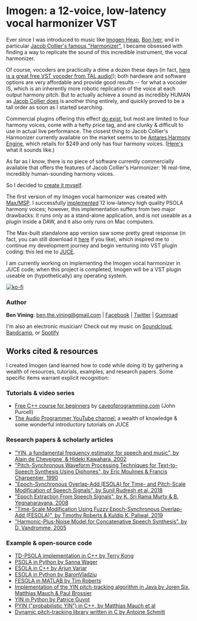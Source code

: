 # Imogen: a 12-voice, low-latency vocal harmonizer VST
Ever since I was introduced to music like [Imogen Heap](http://www.youtube.com/watch?v=dHk2lLaDzlM), [Bon Iver](http://www.youtube.com/watch?v=CaYgMdq6NDg), and in particular [Jacob Collier's famous "Harmonizer"](http://www.youtube.com/watch?v=ZXIApugIuqk), I became obsessed with finding a way to replicate the sound of this incredible instrument, the vocal harmonizer.

Of course, vocoders are practically a dime a dozen these days (in fact, [here is a great free VST vocoder from TAL audio!](http://tal-software.com/products/tal-vocoder)); both hardware and software options are very affordable and provide good results -- for what a vocoder IS, which is an inherently more robotic replication of the voice at each output harmony pitch. But to actually achieve a sound as incredibly HUMAN as [Jacob Collier does](http://www.youtube.com/watch?v=m7_1HUEvieE) is another thing entirely, and quickly proved to be a tall order as soon as I started searching.

Commercial plugins offering this effect [do exist](http://www.izotope.com/en/products/nectar/features/harmony.html), but most are limited to four harmony voices, come with a hefty price tag, and are clunky & difficult to use in actual live performance. The closest thing to Jacob Collier's Harmonizer currently available on the market seems to be [Antares Harmony Engine](http://www.antarestech.com/product/harmony-engine/), which retails for $249 and only has four harmony voices. ([Here's](https://www.youtube.com/watch?v=4hgeVqTNVIw) what it sounds like.)

As far as I know, there is no piece of software currently commercially available that offers the features of Jacob Collier's Harmonizer: 16 real-time, incredibly human-sounding harmony voices. 

So I decided to [create it myself](http://www.youtube.com/watch?v=0lJxbwp_Sdg). 

The first version of my Imogen vocal harmonizer was created with [Max/MSP](http://cycling74.com/products/max). I successfully [implemented](http://www.youtube.com/watch?v=wRZxLcK6Ar4) 12 low-latency high quality PSOLA harmony voices; however, this implementation suffers from two major drawbacks: it runs only as a stand-alone application, and is not useable as a plugin inside a DAW, and it also only runs on Mac computers. 

The Max-built standalone app version saw some pretty great response (in fact, you can still download it [here](http://gumroad.com/benvining#PAkNo) if you like), which inspired me to continue my development journey and begin venturing into VST plugin coding: this led me to [JUCE](http://juce.com/).

I am currently working on implementing the Imogen vocal harmonizer in JUCE code; when this project is completed, Imogen will be a VST plugin useable on (hypothetically) any operating system. 

[![ko-fi](https://www.ko-fi.com/img/githubbutton_sm.svg)](https://ko-fi.com/G2G32OKV9)

### Author
**Ben Vining**: ben.the.vining@gmail.com | [Facebook](http://www.facebook.com/benviningofficial/) | [Twitter](http://twitter.com/benthevining) | [Gumroad](http://gumroad.com/benvining)

I'm also an electronic musician! Check out my music on [Soundcloud](http://soundcloud.com/benvining), [Bandcamp](http://benvining.bandcamp.com/releases), or [Spotify](http://open.spotify.com/artist/2UA73qR4E3nNPjjf8CphX8?si=RRm5taiETwi8L42-cHQwDw)
  
## Works cited & resources 

I created Imogen (and learned how to code while doing it) by gathering a wealth of resources, tutorials, examples, and research papers. Some specific items warrant explicit recognition:

### Tutorials & video series 
* [Free C++ course for beginners](http://www.youtube.com/playlist?list=PLmpc3xvYSk4wDCP5zjt2QQXe8-JGHa4Kt) by [caveofprogramming.com](http://www.caveofprogramming.com) (John Purcell)
* [The Audio Programmer YouTube channel:](http://www.youtube.com/channel/UCpKb02FsH4WH4X_2xhIoJ1A) a wealth of knowledge & some wonderful introductory tutorials on JUCE

### Research papers & scholarly articles 
* ["YIN, a fundamental frequency estimator for speech and music", by Alain de Cheveigne´ & Hideki Kawahara, 2002](http://audition.ens.fr/adc/pdf/2002_JASA_YIN.pdf)
* ["Pitch-Synchronous Waveform Processing Techniques for Text-to-Speech Synthesis Using Diphones", by Eric Moulines & Francis Charpentier, 1990](http://courses.engr.illinois.edu/ece420/sp2017/PSOLA.pdf)
* ["Epoch-Synchronous Overlap-Add (ESOLA) for Time- and Pitch-Scale Modification of Speech Signals", by Sunil Rudresh et al, 2018](http://arxiv.org/pdf/1801.06492.pdf)
* ["Epoch Extraction From Speech Signals", by K. Sri Rama Murty & B. Yegnanarayana, 2008](http://citeseerx.ist.psu.edu/viewdoc/download;jsessionid=6D94C490DA889017DE4362D322E1A23C?doi=10.1.1.586.7214&rep=rep1&type=pdf)
* ["Time-Scale Modification Using Fuzzy Epoch-Synchronous Overlap-Add (FESOLA)", by Timothy Roberts & Kuldip K. Paliwal, 2019](http://maxwell.ict.griffith.edu.au/spl/publications/papers/iwaspaa19_roberts.pdf)
* ["Harmonic-Plus-Noise Model for Concatenative Speech Synthesis", by D. Vandromme, 2005](http://infoscience.epfl.ch/record/83295/files/vandromme_2005.pdf)

### Example & open-source code 
* [TD-PSOLA implementation in C++ by Terry Kong](http://www.github.com/terrykong/Phase-Vocoder/blob/master/PSOLA/PSOLA.cpp)
* [PSOLA in Python by Sanna Wager](http://www.github.com/sannawag/TD-PSOLA/blob/master/td_psola.py)
* [ESOLA in C++ by Arjun Variar](http://www.github.com/viig99/esolafast/blob/master/src/esola.cpp)
* [ESOLA in Python by BaronVladziu](http://www.github.com/BaronVladziu/ESOLA-Implementation/blob/master/ESOLA.py)
* [FESOLA in MATLAB by Tim Roberts](http://www.github.com/zygurt/TSM/blob/master/Batch/FESOLA_batch.m)
* [Implementation of the YIN pitch-tracking algorithm in Java by Joren Six, Matthias Mauch & Paul Brossier](http://github.com/JorenSix/TarsosDSP/blob/master/src/core/be/tarsos/dsp/pitch/FastYin.java)
* [YIN in Python by Patrice Guyot](http://www.github.com/patriceguyot/Yin/blob/master/yin.py)
* [PYIN ("probabilistic YIN") in C++, by Matthias Mauch et al](http://code.soundsoftware.ac.uk/projects/pyin)
* [Dynamic pitch-tracking library written in C by Antoine Schmitt](http://www.github.com/antoineschmitt/dywapitchtrack)
